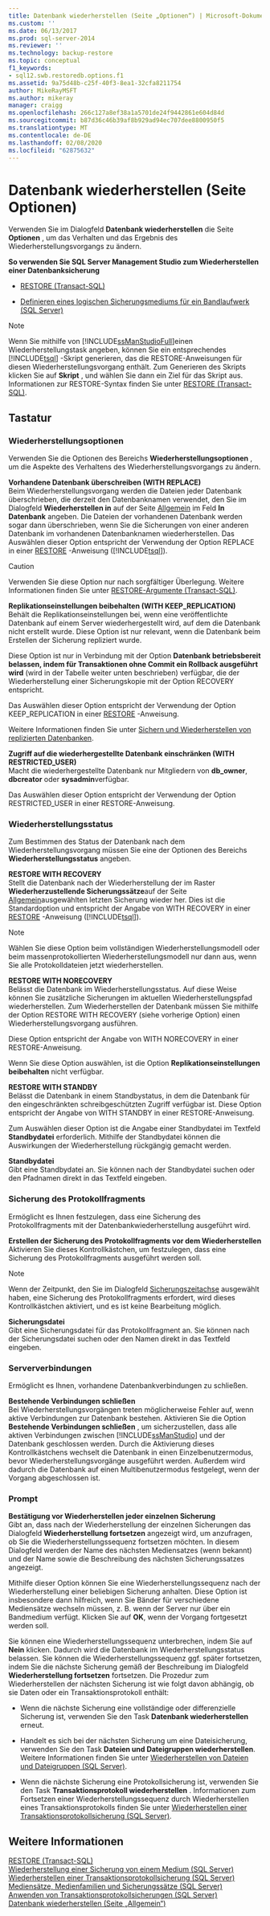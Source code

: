 ```yaml
---
title: Datenbank wiederherstellen (Seite „Optionen“) | Microsoft-Dokumentation
ms.custom: ''
ms.date: 06/13/2017
ms.prod: sql-server-2014
ms.reviewer: ''
ms.technology: backup-restore
ms.topic: conceptual
f1_keywords:
- sql12.swb.restoredb.options.f1
ms.assetid: 9a75d48b-c25f-40f3-8ea1-32cfa8211754
author: MikeRayMSFT
ms.author: mikeray
manager: craigg
ms.openlocfilehash: 266c127a8ef38a1a5701de24f9442861e604d84d
ms.sourcegitcommit: b87d36c46b39af8b929ad94ec707dee8800950f5
ms.translationtype: MT
ms.contentlocale: de-DE
ms.lasthandoff: 02/08/2020
ms.locfileid: "62875632"
---
```

# <a name="restore-database-options-page"></a>Datenbank wiederherstellen (Seite Optionen)
  Verwenden Sie im Dialogfeld **Datenbank wiederherstellen** die Seite **Optionen** , um das Verhalten und das Ergebnis des Wiederherstellungsvorgangs zu ändern.  
  
 **So verwenden Sie SQL Server Management Studio zum Wiederherstellen einer Datenbanksicherung**  
  
-   [RESTORE &#40;Transact-SQL&#41;](/sql/t-sql/statements/restore-statements-transact-sql)  
  
-   [Definieren eines logischen Sicherungsmediums für ein Bandlaufwerk &#40;SQL Server&#41;](define-a-logical-backup-device-for-a-tape-drive-sql-server.md)  
  
> [!NOTE]  
>  Wenn Sie mithilfe von [!INCLUDE[ssManStudioFull](../../includes/ssmanstudiofull-md.md)]einen Wiederherstellungstask angeben, können Sie ein entsprechendes [!INCLUDE[tsql](../../includes/tsql-md.md)] -Skript generieren, das die RESTORE-Anweisungen für diesen Wiederherstellungsvorgang enthält. Zum Generieren des Skripts klicken Sie auf **Skript** , und wählen Sie dann ein Ziel für das Skript aus. Informationen zur RESTORE-Syntax finden Sie unter [RESTORE &#40;Transact-SQL&#41;](/sql/t-sql/statements/restore-statements-transact-sql).  
  
## <a name="options"></a>Tastatur  
  
### <a name="restore-options"></a>Wiederherstellungsoptionen  
 Verwenden Sie die Optionen des Bereichs **Wiederherstellungsoptionen** , um die Aspekte des Verhaltens des Wiederherstellungsvorgangs zu ändern.  
  
 **Vorhandene Datenbank überschreiben (WITH REPLACE)**  
 Beim Wiederherstellungsvorgang werden die Dateien jeder Datenbank überschrieben, die derzeit den Datenbanknamen verwendet, den Sie im Dialogfeld **Wiederherstellen in** auf der Seite [Allgemein](../../integration-services/general-page-of-integration-services-designers-options.md) im Feld **In Datenbank** angeben. Die Dateien der vorhandenen Datenbank werden sogar dann überschrieben, wenn Sie die Sicherungen von einer anderen Datenbank im vorhandenen Datenbanknamen wiederherstellen. Das Auswählen dieser Option entspricht der Verwendung der Option REPLACE in einer [RESTORE](/sql/t-sql/statements/restore-statements-arguments-transact-sql) -Anweisung ([!INCLUDE[tsql](../../includes/tsql-md.md)]).  
  
> [!CAUTION]  
>  Verwenden Sie diese Option nur nach sorgfältiger Überlegung. Weitere Informationen finden Sie unter [RESTORE-Argumente &#40;Transact-SQL&#41;](/sql/t-sql/statements/restore-statements-arguments-transact-sql).  
  
 **Replikationseinstellungen beibehalten (WITH KEEP_REPLICATION)**  
 Behält die Replikationseinstellungen bei, wenn eine veröffentlichte Datenbank auf einem Server wiederhergestellt wird, auf dem die Datenbank nicht erstellt wurde. Diese Option ist nur relevant, wenn die Datenbank beim Erstellen der Sicherung repliziert wurde.  
  
 Diese Option ist nur in Verbindung mit der Option **Datenbank betriebsbereit belassen, indem für Transaktionen ohne Commit ein Rollback ausgeführt wird** (wird in der Tabelle weiter unten beschrieben) verfügbar, die der Wiederherstellung einer Sicherungskopie mit der Option RECOVERY entspricht.  
  
 Das Auswählen dieser Option entspricht der Verwendung der Option KEEP_REPLICATION in einer [RESTORE](/sql/t-sql/statements/restore-statements-transact-sql) -Anweisung.  
  
 Weitere Informationen finden Sie unter [Sichern und Wiederherstellen von replizierten Datenbanken](../replication/administration/back-up-and-restore-replicated-databases.md).  
  
 **Zugriff auf die wiederhergestellte Datenbank einschränken (WITH RESTRICTED_USER)**  
 Macht die wiederhergestellte Datenbank nur Mitgliedern von **db_owner**, **dbcreator** oder **sysadmin**verfügbar.  
  
 Das Auswählen dieser Option entspricht der Verwendung der Option RESTRICTED_USER in einer RESTORE-Anweisung.  
  
### <a name="recovery-state"></a>Wiederherstellungsstatus  
 Zum Bestimmen des Status der Datenbank nach dem Wiederherstellungsvorgang müssen Sie eine der Optionen des Bereichs **Wiederherstellungsstatus** angeben.  
  
 **RESTORE WITH RECOVERY**  
 Stellt die Datenbank nach der Wiederherstellung der im Raster **Wiederherzustellende Sicherungssätze**auf der Seite [Allgemein](../../integration-services/general-page-of-integration-services-designers-options.md)ausgewählten letzten Sicherung wieder her. Dies ist die Standardoption und entspricht der Angabe von WITH RECOVERY in einer [RESTORE](/sql/t-sql/statements/restore-statements-arguments-transact-sql) -Anweisung ([!INCLUDE[tsql](../../includes/tsql-md.md)]).  
  
> [!NOTE]  
>  Wählen Sie diese Option beim vollständigen Wiederherstellungsmodell oder beim massenprotokollierten Wiederherstellungsmodell nur dann aus, wenn Sie alle Protokolldateien jetzt wiederherstellen.  
  
 **RESTORE WITH NORECOVERY**  
 Belässt die Datenbank im Wiederherstellungsstatus. Auf diese Weise können Sie zusätzliche Sicherungen im aktuellen Wiederherstellungspfad wiederherstellen. Zum Wiederherstellen der Datenbank müssen Sie mithilfe der Option RESTORE WITH RECOVERY (siehe vorherige Option) einen Wiederherstellungsvorgang ausführen.  
  
 Diese Option entspricht der Angabe von WITH NORECOVERY in einer RESTORE-Anweisung.  
  
 Wenn Sie diese Option auswählen, ist die Option **Replikationseinstellungen beibehalten** nicht verfügbar.  
  
 **RESTORE WITH STANDBY**  
 Belässt die Datenbank in einem Standbystatus, in dem die Datenbank für den eingeschränkten schreibgeschützten Zugriff verfügbar ist. Diese Option entspricht der Angabe von WITH STANDBY in einer RESTORE-Anweisung.  
  
 Zum Auswählen dieser Option ist die Angabe einer Standbydatei im Textfeld **Standbydatei** erforderlich. Mithilfe der Standbydatei können die Auswirkungen der Wiederherstellung rückgängig gemacht werden.  
  
 **Standbydatei**  
 Gibt eine Standbydatei an. Sie können nach der Standbydatei suchen oder den Pfadnamen direkt in das Textfeld eingeben.  
  
### <a name="tail-log-backup"></a>Sicherung des Protokollfragments  
 Ermöglicht es Ihnen festzulegen, dass eine Sicherung des Protokollfragments mit der Datenbankwiederherstellung ausgeführt wird.  
  
 **Erstellen der Sicherung des Protokollfragments vor dem Wiederherstellen**  
 Aktivieren Sie dieses Kontrollkästchen, um festzulegen, dass eine Sicherung des Protokollfragments ausgeführt werden soll.  
  
> [!NOTE]  
>  Wenn der Zeitpunkt, den Sie im Dialogfeld [Sicherungszeitachse](backup-timeline.md) ausgewählt haben, eine Sicherung des Protokollfragments erfordert, wird dieses Kontrollkästchen aktiviert, und es ist keine Bearbeitung möglich.  
  
 **Sicherungsdatei**  
 Gibt eine Sicherungsdatei für das Protokollfragment an. Sie können nach der Sicherungsdatei suchen oder den Namen direkt in das Textfeld eingeben.  
  
### <a name="server-connections"></a>Serververbindungen  
 Ermöglicht es Ihnen, vorhandene Datenbankverbindungen zu schließen.  
  
 **Bestehende Verbindungen schließen**  
 Bei Wiederherstellungsvorgängen treten möglicherweise Fehler auf, wenn aktive Verbindungen zur Datenbank bestehen. Aktivieren Sie die Option **Bestehende Verbindungen schließen** , um sicherzustellen, dass alle aktiven Verbindungen zwischen [!INCLUDE[ssManStudio](../../includes/ssmanstudio-md.md)] und der Datenbank geschlossen werden. Durch die Aktivierung dieses Kontrollkästchens wechselt die Datenbank in einen Einzelbenutzermodus, bevor Wiederherstellungsvorgänge ausgeführt werden. Außerdem wird dadurch die Datenbank auf einen Multibenutzermodus festgelegt, wenn der Vorgang abgeschlossen ist.  
  
### <a name="prompt"></a>Prompt  
 **Bestätigung vor Wiederherstellen jeder einzelnen Sicherung**  
 Gibt an, dass nach der Wiederherstellung der einzelnen Sicherungen das Dialogfeld **Wiederherstellung fortsetzen** angezeigt wird, um anzufragen, ob Sie die Wiederherstellungssequenz fortsetzen möchten. In diesem Dialogfeld werden der Name des nächsten Mediensatzes (wenn bekannt) und der Name sowie die Beschreibung des nächsten Sicherungssatzes angezeigt.  
  
 Mithilfe dieser Option können Sie eine Wiederherstellungssequenz nach der Wiederherstellung einer beliebigen Sicherung anhalten. Diese Option ist insbesondere dann hilfreich, wenn Sie Bänder für verschiedene Mediensätze wechseln müssen, z. B. wenn der Server nur über ein Bandmedium verfügt. Klicken Sie auf **OK**, wenn der Vorgang fortgesetzt werden soll.  
  
 Sie können eine Wiederherstellungssequenz unterbrechen, indem Sie auf **Nein** klicken. Dadurch wird die Datenbank im Wiederherstellungsstatus belassen. Sie können die Wiederherstellungssequenz ggf. später fortsetzen, indem Sie die nächste Sicherung gemäß der Beschreibung im Dialogfeld **Wiederherstellung fortsetzen** fortsetzen. Die Prozedur zum Wiederherstellen der nächsten Sicherung ist wie folgt davon abhängig, ob sie Daten oder ein Transaktionsprotokoll enthält:  
  
-   Wenn die nächste Sicherung eine vollständige oder differenzielle Sicherung ist, verwenden Sie den Task **Datenbank wiederherstellen** erneut.  
  
-   Handelt es sich bei der nächsten Sicherung um eine Dateisicherung, verwenden Sie den Task **Dateien und Dateigruppen wiederherstellen**. Weitere Informationen finden Sie unter [Wiederherstellen von Dateien und Dateigruppen &#40;SQL Server&#41;](restore-files-and-filegroups-sql-server.md).  
  
-   Wenn die nächste Sicherung eine Protokollsicherung ist, verwenden Sie den Task **Transaktionsprotokoll wiederherstellen** . Informationen zum Fortsetzen einer Wiederherstellungssequenz durch Wiederherstellen eines Transaktionsprotokolls finden Sie unter [Wiederherstellen einer Transaktionsprotokollsicherung &#40;SQL Server&#41;](restore-a-transaction-log-backup-sql-server.md).  
  
## <a name="see-also"></a>Weitere Informationen  
 [RESTORE &#40;Transact-SQL&#41;](/sql/t-sql/statements/restore-statements-transact-sql)   
 [Wiederherstellung einer Sicherung von einem Medium &#40;SQL Server&#41;](restore-a-backup-from-a-device-sql-server.md)   
 [Wiederherstellen einer Transaktionsprotokollsicherung &#40;SQL Server&#41;](restore-a-transaction-log-backup-sql-server.md)   
 [Mediensätze, Medienfamilien und Sicherungssätze &#40;SQL Server&#41;](media-sets-media-families-and-backup-sets-sql-server.md)   
 [Anwenden von Transaktionsprotokollsicherungen &#40;SQL Server&#41;](transaction-log-backups-sql-server.md)   
 [Datenbank wiederherstellen &#40;Seite „Allgemein“&#41;](../../integration-services/general-page-of-integration-services-designers-options.md)  
  
  
